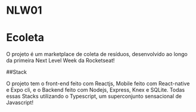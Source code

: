 # NLW01
<h1>Ecoleta</h1>

O projeto é um marketplace de coleta de resíduos, desenvolvido ao longo da primeira Next Level Week da Rocketseat!

##Stack

  O projeto tem o front-end feito com Reactjs, Mobile feito com React-native e Expo cli, e o Backend feito com Nodejs, Express, Knex e SQLite. Todas essas Stacks utilizando o Typescript, um superconjunto sensacional de Javascript!


